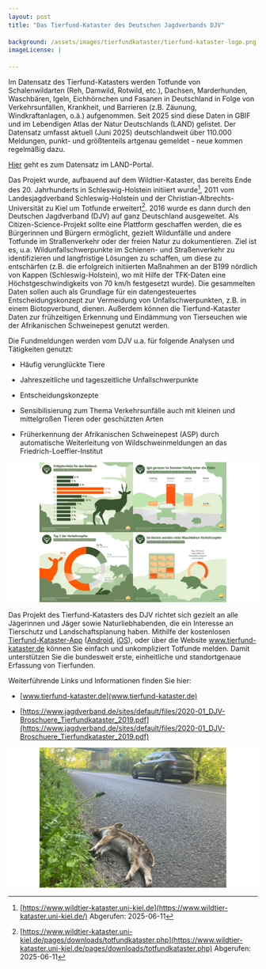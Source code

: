 ```yaml
---
layout: post 
title: "Das Tierfund-Kataster des Deutschen Jagdverbands DJV"

background: /assets/images/tierfundkataster/tierfund-kataster-logo.png
imageLicense: |
  
---
```

Im Datensatz des Tierfund-Katasters werden Totfunde von Schalenwildarten (Reh, Damwild, Rotwild, etc.), Dachsen, Marderhunden, Waschbären, Igeln, Eichhörnchen und Fasanen in Deutschland in Folge von Verkehrsunfällen, Krankheit, und Barrieren (z.B. Zäunung, Windkraftanlagen, o.ä.) aufgenommen. Seit 2025 sind diese Daten in GBIF und im Lebendigen Atlas der Natur Deutschlands (LAND) gelistet. Der Datensatz umfasst  aktuell (Juni 2025) deutschlandweit über 110.000 Meldungen, punkt- und größtenteils artgenau gemeldet - neue kommen regelmäßig dazu.

[Hier](https://land.gbif.de/occurrence/search/?datasetKey=94596968-b143-4622-9b66-01a733bccc33) geht es zum Datensatz im LAND-Portal.

Das Projekt wurde, aufbauend auf dem Wildtier-Kataster, das bereits Ende des 20. Jahrhunderts in Schleswig-Holstein initiiert wurde[^1], 2011 vom Landesjagdverband Schleswig-Holstein und der Christian-Albrechts-Universität zu Kiel um Totfunde erweitert[^2].
2016 wurde es dann durch den Deutschen Jagdverband (DJV) auf ganz Deutschland ausgeweitet.
Als Citizen-Science-Projekt sollte eine Plattform geschaffen werden, die es Bürgerinnen und Bürgern ermöglicht, gezielt Wildunfälle und andere Totfunde im Straßenverkehr oder der freien Natur zu dokumentieren.
Ziel ist es, u.a. Wildunfallschwerpunkte im Schienen- und Straßenverkehr zu identifizieren und langfristige Lösungen zu schaffen, um diese zu entschärfen (z.B. die erfolgreich initiierten Maßnahmen an der B199 nördlich von Kappen (Schleswig-Holstein), wo mit Hilfe der TFK-Daten eine Höchstgeschwindigkeits von 70 km/h festgesetzt wurde).
Die gesammelten Daten sollen auch als Grundlage für ein datengesteuertes Entscheidungskonzept zur Vermeidung von Unfallschwerpunkten, z.B. in einem Biotopverbund, dienen.
Außerdem können die Tierfund-Kataster Daten zur frühzeitigen Erkennung und Eindämmung von Tierseuchen wie der Afrikanischen Schweinepest genutzt werden.

Die Fundmeldungen werden vom DJV u.a. für folgende Analysen und
Tätigkeiten genutzt:

- Häufig verunglückte Tiere

- Jahreszeitliche und tageszeitliche Unfallschwerpunkte

- Entscheidungskonzepte

- Sensibilisierung zum Thema Verkehrsunfälle auch mit kleinen und
  mittelgroßen Tieren oder geschützten Arten

- Früherkennung der Afrikanischen Schweinepest (ASP) durch automatische
  Weiterleitung von Wildschweinmeldungen an das
  Friedrich-Loeffler-Institut

![Statistiken](/assets/images/tierfundkataster/statistiken.svg)

Das Projekt des Tierfund-Katasters des DJV richtet sich gezielt an alle Jägerinnen und Jäger sowie Naturliebhabenden, die ein Interesse an Tierschutz und Landschaftsplanung haben.
Mithilfe der kostenlosen [Tierfund-Kataster-App](https://www.youtube.com/watch?v=nb2DRcV1qj8) ([Android](https://play.google.com/store/apps/details?id=de.duf.totfund&hl=de&pli=1), [iOS](https://apps.apple.com/de/app/tfk/id551640662)), oder über die Website www.tierfund-kataster.de können Sie einfach und unkompliziert Totfunde melden.
Damit unterstützen Sie die bundesweit erste, einheitliche und standortgenaue Erfassung von Tierfunden.

Weiterführende Links und Informationen finden Sie hier:

- [www.tierfund-kataster.de](www.tierfund-kataster.de)

- [https://www.jagdverband.de/sites/default/files/2020-01_DJV-Broschuere_Tierfundkataster_2019.pdf](https://www.jagdverband.de/sites/default/files/2020-01_DJV-Broschuere_Tierfundkataster_2019.pdf)

![Quelle: Ponick/DJV](/assets/images/tierfundkataster/ferkel_am_strassenrand.svg "Quelle: Ponick/DJV") 

[^1]: [https://www.wildtier-kataster.uni-kiel.de](https://www.wildtier-kataster.uni-kiel.de/)
    Abgerufen: 2025-06-11

[^2]: [https://www.wildtier-kataster.uni-kiel.de/pages/downloads/totfundkataster.php](https://www.wildtier-kataster.uni-kiel.de/pages/downloads/totfundkataster.php)
    Abgerufen: 2025-06-11

